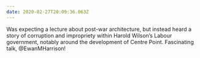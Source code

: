 ```yaml
---
date: 2020-02-27T20:09:36.063Z
---
```

Was expecting a lecture about post-war architecture, but instead heard a story of corruption and impropriety within Harold Wilson’s Labour government, notably around the development of Centre Point. Fascinating talk, @EwanMHarrison!
